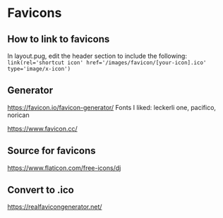 # Favicons

## How to link to favicons

In layout.pug, edit the header section to include the following:
`link(rel='shortcut icon' href='/images/favicon/[your-icon].ico' type='image/x-icon')`

## Generator

https://favicon.io/favicon-generator/
Fonts I liked: leckerli one, pacifico, norican

https://www.favicon.cc/

## Source for favicons

https://www.flaticon.com/free-icons/dj

## Convert to .ico

https://realfavicongenerator.net/
